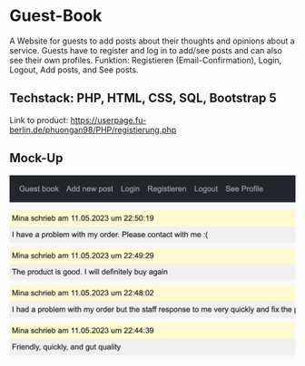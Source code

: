 # Guest-Book
 A Website for guests to add posts about their thoughts and opinions about a service. Guests have to register and log in to add/see posts and can also see their own profiles. Funktion: Registieren (Email-Confirmation), Login, Logout, Add posts, and See posts.
## Techstack: PHP, HTML, CSS, SQL, Bootstrap 5

Link to product: https://userpage.fu-berlin.de/phuongan98/PHP/registierung.php

## Mock-Up
![book](/gbook.png 'gbook')
